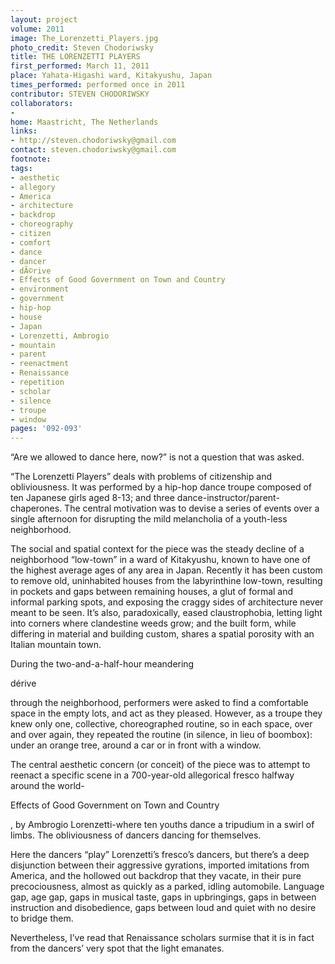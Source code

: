 ```yaml
---
layout: project
volume: 2011
image: The_Lorenzetti_Players.jpg
photo_credit: Steven Chodoriwsky
title: THE LORENZETTI PLAYERS
first_performed: March 11, 2011
place: Yahata-Higashi ward, Kitakyushu, Japan
times_performed: performed once in 2011
contributor: STEVEN CHODORIWSKY
collaborators:
- 
home: Maastricht, The Netherlands
links:
- http://steven.chodoriwsky@gmail.com
contact: steven.chodoriwsky@gmail.com
footnote: 
tags:
- aesthetic
- allegory
- America
- architecture
- backdrop
- choreography
- citizen
- comfort
- dance
- dancer
- dÃ©rive
- Effects of Good Government on Town and Country
- environment
- government
- hip-hop
- house
- Japan
- Lorenzetti, Ambrogio
- mountain
- parent
- reenactment
- Renaissance
- repetition
- scholar
- silence
- troupe
- window
pages: '092-093'
---
```


“Are we allowed to dance here, now?” is not a question that was asked. 

“The Lorenzetti Players” deals with problems of citizenship and obliviousness. It was performed by a hip-hop dance troupe composed of ten Japanese girls aged 8-13; and three dance-instructor/parent-chaperones. The central motivation was to devise a series of events over a single afternoon for disrupting the mild melancholia of a youth-less neighborhood. 

The social and spatial context for the piece was the steady decline of a neighborhood “low-town” in a ward of Kitakyushu, known to have one of the highest average ages of any area in Japan. Recently it has been custom to remove old, uninhabited houses from the labyrinthine low-town, resulting in pockets and gaps between remaining houses, a glut of formal and informal parking spots, and exposing the craggy sides of architecture never meant to be seen. It’s also, paradoxically, eased claustrophobia, letting light into corners where clandestine weeds grow; and the built form, while differing in material and building custom, shares a spatial porosity with an Italian mountain town.

During the two-and-a-half-hour meandering 

dérive

 through the neighborhood, performers were asked to find a comfortable space in the empty lots, and act as they pleased. However, as a troupe they knew only one, collective, choreographed routine, so in each space, over and over again, they repeated the routine (in silence, in lieu of boombox): under an orange tree, around a car or in front with a window.

The central aesthetic concern (or conceit) of the piece was to attempt to reenact a specific scene in a 700-year-old allegorical fresco halfway around the world-

Effects of Good Government on Town and Country

, by Ambrogio Lorenzetti-where ten youths dance a tripudium in a swirl of limbs. The obliviousness of dancers dancing for themselves.

Here the dancers “play” Lorenzetti’s fresco’s dancers, but there’s a deep disjunction between their aggressive gyrations, imported imitations from America, and the hollowed out backdrop that they vacate, in their pure precociousness, almost as quickly as a parked, idling automobile. Language gap, age gap, gaps in musical taste, gaps in upbringings, gaps in between instruction and disobedience, gaps between loud and quiet with no desire to bridge them. 

Nevertheless, I’ve read that Renaissance scholars surmise that it is in fact from the dancers’ very spot that the light emanates.

